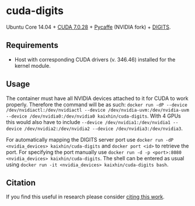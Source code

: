 cuda-digits
===========
Ubuntu Core 14.04 + [CUDA 7.0.28](http://www.nvidia.com/object/cuda_home_new.html) + [Pycaffe](http://caffe.berkeleyvision.org/) (NVIDIA fork) + [DIGITS](https://developer.nvidia.com/digits).

Requirements
------------

- Host with corresponding CUDA drivers (v. 346.46) installed for the kernel module.

Usage
-----
The container must have all NVIDIA devices attached to it for CUDA to work properly.
Therefore the command will be as such: `docker run -dP --device /dev/nvidiactl:/dev/nvidiactl --device /dev/nvidia-uvm:/dev/nvidia-uvm --device /dev/nvidia0:/dev/nvidia0 kaixhin/cuda-digits`.
With 4 GPUs this would also have to include `--device /dev/nvidia1:/dev/nvidia1 --device /dev/nvidia2:/dev/nvidia2 --device /dev/nvidia3:/dev/nvidia3`.

For automatically mapping the DIGITS server port use `docker run -dP <nvidia_devices> kaixhin/cuda-digits` and `docker port <id>` to retrieve the port.
For specifying the port manually use `docker run -d -p <port>:8080 <nvidia_devices> kaixhin/cuda-digits`.
The shell can be entered as usual using `docker run -it <nvidia_devices> kaixhin/cuda-digits bash`.

Citation
--------
If you find this useful in research please consider [citing this work](https://github.com/Kaixhin/dockerfiles/blob/master/CITATION.md).
